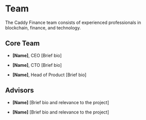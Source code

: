 # Team

The Caddy Finance team consists of experienced professionals in blockchain, finance, and technology.

## Core Team

- **[Name]**, CEO
  [Brief bio]

- **[Name]**, CTO
  [Brief bio]

- **[Name]**, Head of Product
  [Brief bio]

## Advisors

- **[Name]**
  [Brief bio and relevance to the project]

- **[Name]**
  [Brief bio and relevance to the project]